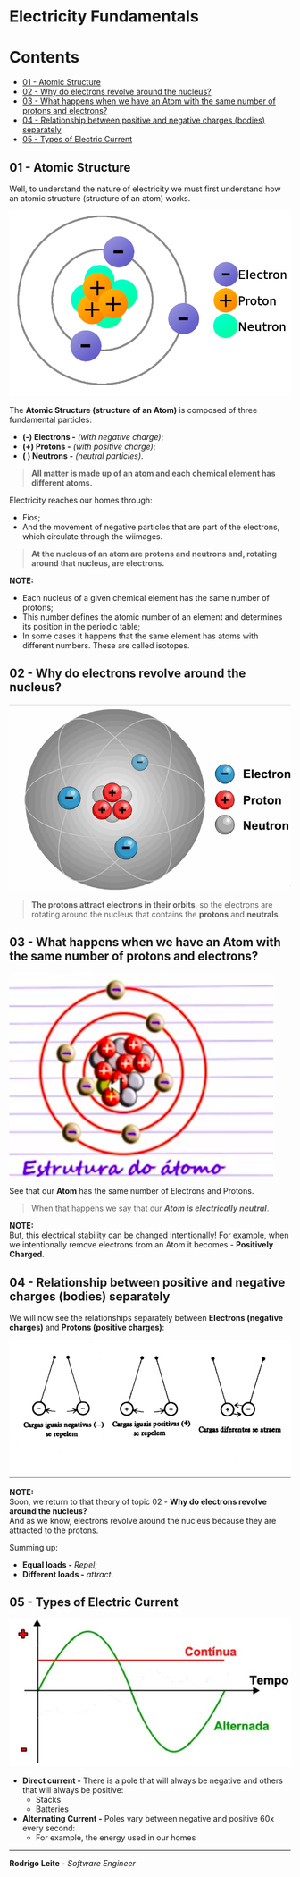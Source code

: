 # Electricity Fundamentals

# Contents

 - [01 - Atomic Structure](#01)
 - [02 - Why do electrons revolve around the nucleus?](#02)
 - [03 - What happens when we have an Atom with the same number of protons and electrons?](#03)
 - [04 - Relationship between positive and negative charges (bodies) separately](#04)
 - [05 - Types of Electric Current](#05)

<div id='01'></div>

## 01 - Atomic Structure

Well, to understand the nature of electricity we must first understand how an atomic structure (structure of an atom) works.

![title](images/atomic-structure.png)

The **Atomic Structure (structure of an Atom)** is composed of three fundamental particles:

 - **(-) Electrons -** *(with negative charge)*;
 - **(+) Protons -** *(with positive charge)*;
 - **( ) Neutrons -** *(neutral particles)*.

> **All matter is made up of an atom and each chemical element has different atoms.**

Electricity reaches our homes through:

 - Fios;
 - And the movement of negative particles that are part of the electrons, which circulate through the wiimages.

> **At the nucleus of an atom are protons and neutrons and, rotating around that nucleus, are electrons.**

**NOTE:**  
 - Each nucleus of a given chemical element has the same number of protons;
 - This number defines the atomic number of an element and determines its position in the periodic table;
 - In some cases it happens that the same element has atoms with different numbers. These are called isotopes.

<div id='02'></div>

## 02 - Why do electrons revolve around the nucleus?

![title](images/elect.gif)

> **The protons attract electrons in their orbits**, so the electrons are rotating around the nucleus that contains the **protons** and **neutrals**.

<div id='03'></div>

## 03 - What happens when we have an Atom with the same number of protons and electrons?

![title](images/cargas-01.png)

See that our **Atom** has the same number of Electrons and Protons.

> When that happens we say that our ***Atom is electrically neutral***.

**NOTE:**  
But, this electrical stability can be changed intentionally! For example, when we intentionally remove electrons from an Atom it becomes - **Positively Charged**.

<div id='04'></div>

## 04 - Relationship between positive and negative charges (bodies) separately

We will now see the relationships separately between **Electrons (negative charges)** and **Protons (positive charges)**:

![title](images/cargas-eletricas.gif)

**NOTE:**  
Soon, we return to that theory of topic 02 - **Why do electrons revolve around the nucleus?**  
And as we know, electrons revolve around the nucleus because they are attracted to the protons.

Summing up:

 - **Equal loads -** *Repel*;
 - **Different loads -** *attract*.

<div id='05'></div>

## 05 - Types of Electric Current

![title](images/current.jpg)

 - **Direct current -** There is a pole that will always be negative and others that will always be positive:
   - Stacks
   - Batteries
 - **Alternating Current -** Poles vary between negative and positive 60x every second:
   - For example, the energy used in our homes

---

**Rodrigo Leite -** *Software Engineer*
